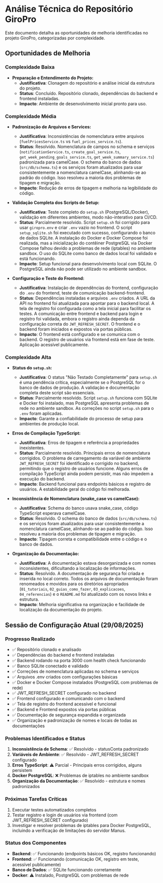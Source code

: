 # Análise Técnica do Repositório GiroPro

Este documento detalha as oportunidades de melhoria identificadas no projeto GiroPro, categorizadas por complexidade.

## Oportunidades de Melhoria

### Complexidade Baixa

*   **Preparação e Entendimento do Projeto:**
    *   **Justificativa**: Clonagem do repositório e análise inicial da estrutura do projeto.
    *   **Status**: Concluído. Repositório clonado, dependências do backend e frontend instaladas.
    *   **Impacto**: Ambiente de desenvolvimento inicial pronto para uso.

### Complexidade Média

*   **Padronização de Arquivos e Services:**
    *   **Justificativa**: Inconsistências de nomenclatura entre arquivos (`fuelPricesService.ts` vs `fuel_prices_service.ts`).
    *   **Status**: Resolvido. Nomenclatura de campos no schema e serviços (`notificationService.ts`, `create_goal_service.ts`, `get_week_pending_goals_service.ts`, `get_week_summary_service.ts`) padronizada para camelCase. O schema do banco de dados (`src/db/schema.ts`) e os serviços foram atualizados para usar consistentemente a nomenclatura camelCase, alinhando-se ao padrão do código. Isso resolveu a maioria dos problemas de tipagem e migração.
    *   **Impacto**: Redução de erros de tipagem e melhoria na legibilidade do código.

*   **Validação Completa dos Scripts de Setup:**
    *   **Justificativa**: Teste completo do `setup.sh` (PostgreSQL/Docker), validação em diferentes ambientes, modo não-interativo para CI/CD.
    *   **Status**: Parcialmente resolvido. Script `setup.sh` foi corrigido para usar `giropro.env` e criar `.env` vazio no frontend. O script `setup_sqlite.sh` foi executado com sucesso, configurando o banco de dados SQLite. A instalação do Docker e Docker Compose foi realizada, mas a inicialização do contêiner PostgreSQL via Docker Compose falhou devido a problemas de rede (iptables) no ambiente sandbox. O uso do SQLite como banco de dados local foi validado e está funcionando.
    *   **Impacto**: Setup funcional para desenvolvimento local com SQLite. O PostgreSQL ainda não pode ser utilizado no ambiente sandbox.

*   **Configuração e Teste do Frontend:**
    *   **Justificativa**: Instalação de dependências do frontend, configuração do `.env` do frontend, teste de comunicação backend-frontend.
    *   **Status**: Dependências instaladas e arquivos `.env` criados. A URL da API no frontend foi atualizada para apontar para o backend local. A tela de registro foi configurada como a tela inicial para facilitar os testes. A comunicação entre frontend e backend para login e registro foi validada, embora o registro ainda dependa da configuração correta do `JWT_REFRESH_SECRET`. O frontend e o backend foram iniciados e expostos via portas públicas.
    *   **Impacto**: O frontend está configurado e se comunica com o backend. O registro de usuários via frontend está em fase de teste. Aplicação acessível publicamente.

### Complexidade Alta

*   **Status do `setup.sh`:**
    *   **Justificativa**: O status "Não Testado Completamente" para `setup.sh` é uma pendência crítica, especialmente se o PostgreSQL for o banco de dados de produção. A validação e documentação completa deste script são essenciais.
    *   **Status**: Parcialmente resolvido. Script `setup.sh` funciona com SQLite e Docker foi instalado, mas PostgreSQL apresenta problemas de rede no ambiente sandbox. As correções no script `setup.sh` para o `.env` foram aplicadas.
    *   **Impacto**: Garante a confiabilidade do processo de setup para ambientes de produção local.

*   **Erros de Compilação TypeScript:**
    *   **Justificativa**: Erros de tipagem e referência a propriedades inexistentes.
    *   **Status**: Parcialmente resolvido. Principais erros de nomenclatura corrigidos. O problema de carregamento da variável de ambiente `JWT_REFRESH_SECRET` foi identificado e corrigido no backend, permitindo que o registro de usuários funcione. Alguns erros de compilação TypeScript ainda podem persistir, mas não impedem a execução do backend.
    *   **Impacto**: Backend funcional para endpoints básicos e registro de usuários. A estabilidade geral do código foi melhorada.

*   **Inconsistência de Nomenclatura (snake_case vs camelCase):**
    *   **Justificativa**: Schema do banco usava snake_case, código TypeScript esperava camelCase.
    *   **Status**: Resolvido. O schema do banco de dados (`src/db/schema.ts`) e os serviços foram atualizados para usar consistentemente a nomenclatura camelCase, alinhando-se ao padrão do código. Isso resolveu a maioria dos problemas de tipagem e migração.
    *   **Impacto**: Tipagem correta e compatibilidade entre o código e o banco de dados.

*   **Organização da Documentação:**
    *   **Justificativa**: A documentação estava desorganizada e com nomes inconsistentes, dificultando a localização de informações.
    *   **Status**: Resolvido. A documentação de segurança foi criada e inserida no local correto. Todos os arquivos de documentação foram renomeados e movidos para os diretórios apropriados (`01_tutoriais`, `02_guias_como_fazer`, `03_explicacoes`, `04_referencias`) e o `README.md` foi atualizado com os novos links e estrutura.
    *   **Impacto**: Melhoria significativa na organização e facilidade de localização da documentação do projeto.

## Sessão de Configuração Atual (29/08/2025)

### Progresso Realizado
- ✅ Repositório clonado e analisado
- ✅ Dependências do backend e frontend instaladas
- ✅ Backend rodando na porta 3000 com health check funcionando
- ✅ Banco SQLite conectado e validado
- ✅ Correções de nomenclatura aplicadas no schema e serviços
- ✅ Arquivos .env criados com configurações básicas
- ✅ Docker e Docker Compose instalados (PostgreSQL com problemas de rede)
- ✅ JWT_REFRESH_SECRET configurado no backend
- ✅ Frontend configurado e comunicando com o backend
- ✅ Tela de registro do frontend acessível e funcional
- ✅ Backend e Frontend expostos via portas públicas
- ✅ Documentação de segurança expandida e organizada
- ✅ Organização e padronização de nomes e locais de todas as documentações

### Problemas Identificados e Status
1. **Inconsistência de Schema**: ✅ Resolvido - statusConta padronizado
2. **Variáveis de Ambiente**: ✅ Resolvido - JWT_REFRESH_SECRET configurado
3. **Erros TypeScript**: ⚠️ Parcial - Principais erros corrigidos, alguns persistem
4. **Docker PostgreSQL**: ❌ Problemas de iptables no ambiente sandbox
5. **Organização da Documentação**: ✅ Resolvido - estrutura e nomes padronizados

### Próximas Tarefas Críticas
1. Executar testes automatizados completos
2. Testar registro e login de usuários via frontend (com JWT_REFRESH_SECRET configurado)
3. Investigar e resolver problemas de iptables para Docker PostgreSQL, incluindo a verificação de limitações do servidor Manus.


### Status dos Componentes
- **Backend**: ✅ Funcionando (endpoints básicos OK, registro funcionando)
- **Frontend**: ✅ Funcionando (comunicação OK, registro em teste, acessível publicamente)
- **Banco de Dados**: ✅ SQLite funcionando corretamente
- **Docker**: ⚠️ Instalado, PostgreSQL com problemas de rede


